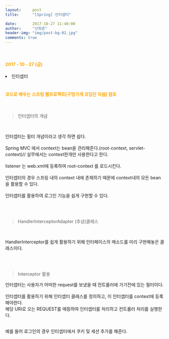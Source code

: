 ```yaml
---
layout:     post
title:      "[Spring] 인터셉터"

date:       2017-10-27 11:40:00
author:     "신희준"
header-img: "img/post-bg-02.jpg"
comments: true
---
```


<meta name="description" content="Spring스프링 애너테이션 Annotation정리 @Autowired,@Qualifier,@Resource,@Component,@PostConstruct,@Aspect
,@AOP,@POINTCUT,@AROUND,@ADVICE,@RequestMapping,@REPOSITORY,@SERVICE,@COMPONENT
">

<br>
<H4 style ="font-weight:bold; color : orange">2017 - 10 - 27 (금)</H4>
<li>인터셉터</li>

<br>
<H4 style ="font-weight:bold; color:orange;">코드로 배우는 스프링 웹프로젝트[구멍가게 코딩단 지음] 참조</H4>
<br>


>인터셉터의 개념

<br>
<p style = "font-size:14px">
인터셉터는 필터 개념이라고 생각 하면 쉽다.
<br><br>
Spring MVC 에서 context는 bean을 관리해준다.(root-context, servlet-context)// 실무에서는 context한개만 사용한다고 한다.
<br><br>
listener 는 web.xml에 등록하여 root-context 를 로드시킨다.
<br><br>
인터셉터의 경우 스프링 내의 context 내에 존재하기 때문에 context내의 모든 bean을 활용할 수 있다.
<br><br>
인터셉터를 활용하여 로그인 기능을 쉽게 구현할 수 있다.
</p>
<br><br>

>HandlerInterceptorAdapter (추상)클래스


<br>

<p style = "font-size:14px">
HandlerInterceptor를 쉽게 활용하기 위해 인터페이스의 메소드를 미리 구현해놓은 클래스이다.
</p>
<br><br>

>Interceptor 활용

<p style = "font-size:14px">
인터셉터는 사용자가 어떠한 request를 보냈을 때 컨트롤러에 가기전에 있는 필터이다.
<br>
<br>
인터셉터를 활용하기 위해 인터셉터 클래스를 정의하고, 이 인터셉터를 context에 등록해야한다. <br>해당 URI로 오는 REQUEST를 매핑하여 인터셉터를 처리하고 컨트롤러 처리를 실행한다.
<br><br>

예를 들어 로그인의 경우 인터셉터에서 쿠키 및 세션 추가를 해준다.
</p>
<br><br>
